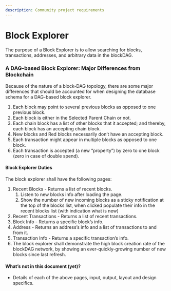 ```yaml
---
description: Community project requirements
---
```


# Block Explorer

The purpose of a Block Explorer is to allow searching for blocks, transactions, addresses, and arbitrary data in the blockDAG.

### A DAG-based Block Explorer: Major Differences from Blockchain

Because of the nature of a block-DAG topology, there are some major differences that should be accounted for when designing the database schema for a DAG-based block explorer.

1. Each block may point to several previous blocks as opposed to one previous block.
2. Each block is either in the Selected Parent Chain or not.
3. Each chain block has a list of other blocks that it accepted; and thereby, each block has an accepting chain block.
4. New blocks and Red blocks necessarily don’t have an accepting block.
5. Each transaction might appear in multiple blocks as opposed to one block.
6. Each transaction is accepted \(a new “property”\) by zero to one block \(zero in case of double spend\).

#### Block Explorer Duties

The block explorer shall have the following pages:

1. Recent Blocks - Returns a list of recent blocks.
   1. Listen to new blocks info after loading the page.
   2. Show the number of new incoming blocks as a sticky notification at the top of the blocks list, when clicked populate their info in the recent blocks list \(with indication what is new\)
2. Recent Transactions - Returns a list of recent transactions.
3. Block Info - Returns a specific block’s info.
4. Address - Returns an address’s info and a list of transactions to and from it.
5. Transaction Info - Returns a specific transaction’s info.
6. The block explorer shall demonstrate the high block creation rate of the blockDAG network, by showing an ever-quickly-growing number of new blocks since last refresh.

#### What’s not in this document \(yet\)?

* Details of each of the above pages, input, output, layout and design specifics.

